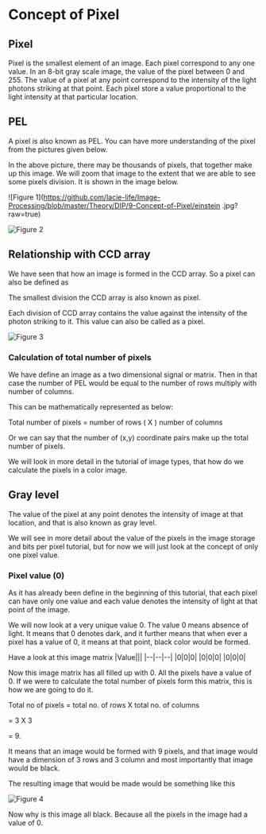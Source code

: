 # Concept of Pixel

## Pixel

Pixel is the smallest element of an image. Each pixel correspond to any one value. In an 8-bit gray scale image, the value of the pixel between 0 and 255. The value of a pixel at any point correspond to the intensity of the light photons striking at that point. Each pixel store a value proportional to the light intensity at that particular location.

## PEL

A pixel is also known as PEL. You can have more understanding of the pixel from the pictures given below.

In the above picture, there may be thousands of pixels, that together make up this image. We will zoom that image to the extent that we are able to see some pixels division. It is shown in the image below.

![Figure 1](https://github.com/lacie-life/Image-Processing/blob/master/Theory/DIP/9-Concept-of-Pixel/einstein .jpg?raw=true)

![Figure 2](https://github.com/lacie-life/Image-Processing/blob/master/Theory/DIP/9-Concept-of-Pixel/pixel.jpg?raw=true)

## Relationship with CCD array

We have seen that how an image is formed in the CCD array. So a pixel can also be defined as

The smallest division the CCD array is also known as pixel.

Each division of CCD array contains the value against the intensity of the photon striking to it. This value can also be called as a pixel.

![Figure 3](https://github.com/lacie-life/Image-Processing/blob/master/Theory/DIP/9-Concept-of-Pixel/relationship_with_ccd_array.jpg?raw=true)

### Calculation of total number of pixels

We have define an image as a two dimensional signal or matrix. Then in that case the number of PEL would be equal to the number of rows multiply with number of columns.

This can be mathematically represented as below:

Total number of pixels = number of rows ( X ) number of columns

Or we can say that the number of (x,y) coordinate pairs make up the total number of pixels.

We will look in more detail in the tutorial of image types, that how do we calculate the pixels in a color image.

## Gray level

The value of the pixel at any point denotes the intensity of image at that location, and that is also known as gray level.

We will see in more detail about the value of the pixels in the image storage and bits per pixel tutorial, but for now we will just look at the concept of only one pixel value.

### Pixel value (0)
As it has already been define in the beginning of this tutorial, that each pixel can have only one value and each value denotes the intensity of light at that point of the image.

We will now look at a very unique value 0. The value 0 means absence of light. It means that 0 denotes dark, and it further means that when ever a pixel has a value of 0, it means at that point, black color would be formed.

Have a look at this image matrix
|Value|||
|--|--|--|
|0|0|0|
|0|0|0|
|0|0|0|

Now this image matrix has all filled up with 0. All the pixels have a value of 0. If we were to calculate the total number of pixels form this matrix, this is how we are going to do it.

Total no of pixels = total no. of rows X total no. of columns

= 3 X 3

= 9.

It means that an image would be formed with 9 pixels, and that image would have a dimension of 3 rows and 3 column and most importantly that image would be black.

The resulting image that would be made would be something like this

![Figure 4](https://github.com/lacie-life/Image-Processing/blob/master/Theory/DIP/9-Concept-of-Pixel/black.jpg?raw=true)

Now why is this image all black. Because all the pixels in the image had a value of 0.
